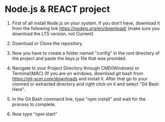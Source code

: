 # Node.js & REACT project

1. First of all install Node.js on your system. If you don't have, download it from the following link
https://nodejs.org/en/download/
(make sure you download the LTS version, not Current)

2. Download or Clone the repository.
3. Now you have to create a folder named "config" in the root directory of the project and paste the keys.js file that was provided. 
4. Navigate to your Project Directory through CMD(Windows) or Terminal(MAC)
   (If you are on windows, download git bash from https://git-scm.com/downloads and install it. After that go to your clonned or extracted    directory and right click on it and select "Git Bash Here".
5. In the Git Bash command line, type "npm install" and wait for the process to complete.
6. Now type "npm start"

